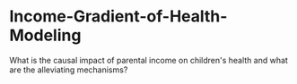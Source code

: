 # Income-Gradient-of-Health-Modeling
What is the causal impact of parental income on children's health and what are the alleviating mechanisms?
